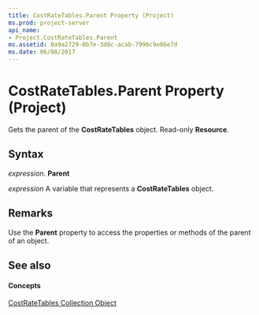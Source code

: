 ```yaml
---
title: CostRateTables.Parent Property (Project)
ms.prod: project-server
api_name:
- Project.CostRateTables.Parent
ms.assetid: 0a9a2729-0b7e-3d8c-acab-7996c9e86e7d
ms.date: 06/08/2017
---
```



# CostRateTables.Parent Property (Project)

Gets the parent of the  **CostRateTables** object. Read-only **Resource**.


## Syntax

 _expression_. **Parent**

 _expression_ A variable that represents a **CostRateTables** object.


## Remarks

Use the  **Parent** property to access the properties or methods of the parent of an object.


## See also


#### Concepts


[CostRateTables Collection Object](Project.costratetables.md)
